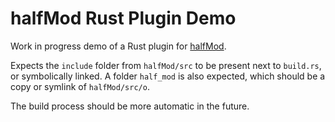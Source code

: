 # halfMod Rust Plugin Demo

Work in progress demo of a Rust plugin for
[halfMod](https://github.com/nigelSaysHesHappy/halfMod).

Expects the `include` folder from `halfMod/src` to be present next to
`build.rs`, or symbolically linked. A folder `half_mod` is also expected, which
should be a copy or symlink of `halfMod/src/o`.

The build process should be more automatic in the future.